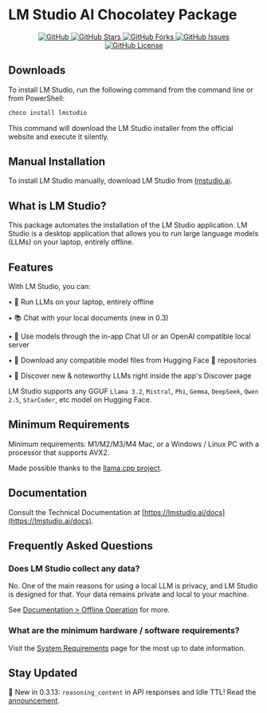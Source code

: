 # LM Studio AI Chocolatey Package

<div align="center">
  <a href="https://github.com/MKAbuMattar/lm-studio-chocolatey-package">
    <img src="https://img.shields.io/badge/github-%23181717.svg?style=for-the-badge&logo=github&logoColor=white" alt="GitHub"/>
  </a>
  <a href="https://github.com/MKAbuMattar/lm-studio-chocolatey-package/stargazers">
    <img src="https://img.shields.io/github/stars/MKAbuMattar/lm-studio-chocolatey-package.svg?style=for-the-badge" alt="GitHub Stars"/>
  </a>
  <a href="https://github.com/MKAbuMattar/lm-studio-chocolatey-package/forks">
    <img src="https://img.shields.io/github/forks/MKAbuMattar/lm-studio-chocolatey-package.svg?style=for-the-badge" alt="GitHub Forks"/>
  </a>
  <a href="https://github.com/MKAbuMattar/lm-studio-chocolatey-package/issues">
    <img src="https://img.shields.io/github/issues/MKAbuMattar/lm-studio-chocolatey-package.svg?style=for-the-badge" alt="GitHub Issues"/>
  </a>
  <a href="LICENSE">
    <img src="https://img.shields.io/github/license/MKAbuMattar/lm-studio-chocolatey-package.svg?style=for-the-badge" alt="GitHub License"/>
  </a>
</div>

## Downloads

To install LM Studio, run the following command from the command line or from PowerShell:

```powershell
choco install lmstudio
```

This command will download the LM Studio installer from the official website and execute it silently.

## Manual Installation

To install LM Studio manually, download LM Studio from [lmstudio.ai](https://lmstudio.ai/).

## What is LM Studio?

This package automates the installation of the LM Studio application. LM Studio is a desktop application that allows you to run large language models (LLMs) on your laptop, entirely offline.

## Features

With LM Studio, you can:

• 🤖 Run LLMs on your laptop, entirely offline

• 📚 Chat with your local documents (new in 0.3)

• 👾 Use models through the in-app Chat UI or an OpenAI compatible local server

• 📂 Download any compatible model files from Hugging Face 🤗 repositories

• 🔭 Discover new & noteworthy LLMs right inside the app's Discover page

LM Studio supports any GGUF `Llama 3.2`, `Mistral`, `Phi`, `Gemma`, `DeepSeek`, `Qwen 2.5`, `StarCoder`, etc model on Hugging Face.

## Minimum Requirements

Minimum requirements: M1/M2/M3/M4 Mac, or a Windows / Linux PC with a processor that supports AVX2.

Made possible thanks to the [llama.cpp project](https://github.com/ggerganov/llama.cpp).

## Documentation

Consult the Technical Documentation at [https://lmstudio.ai/docs](https://lmstudio.ai/docs).

## Frequently Asked Questions

### **Does LM Studio collect any data?**

No. One of the main reasons for using a local LLM is privacy, and LM Studio is designed for that. Your data remains private and local to your machine.

See [Documentation > Offline Operation](https://lmstudio.ai/docs/offline) for more.

### **What are the minimum hardware / software requirements?**

Visit the [System Requirements](https://lmstudio.ai/docs/system-requirements) page for the most up to date information.

## Stay Updated

🚀 New in 0.3.13: `reasoning_content` in API responses and Idle TTL! Read the [announcement](https://lmstudio.ai/blog/lmstudio-v0.3.13).

